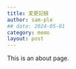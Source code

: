 ```yaml
---
title: 変更記録
author: sam-ple
## date: 2024-05-01
category: memo
layout: post
---
```


This is an about page.
